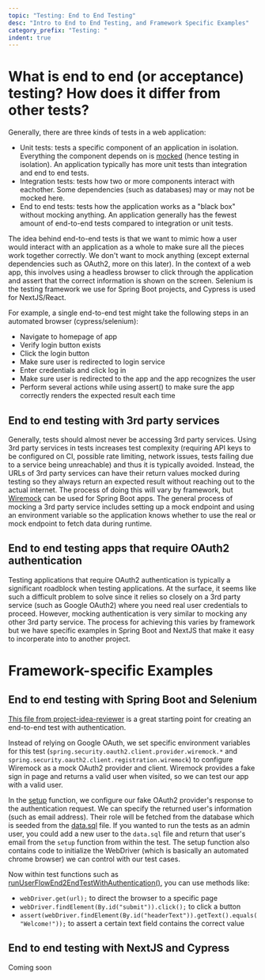 ```yaml
---
topic: "Testing: End to End Testing"
desc: "Intro to End to End Testing, and Framework Specific Examples"
category_prefix: "Testing: "
indent: true
---
```


# What is end to end (or acceptance) testing? How does it differ from other tests?

Generally, there are three kinds of tests in a web application:

- Unit tests: tests a specific component of an application in isolation. Everything the component depends on is [mocked](/topics/testing_mocking/) (hence testing in isolation). An application typically has more unit tests than integration and end to end tests.
- Integration tests: tests how two or more components interact with eachother. Some dependencies (such as databases) may or may not be mocked here.
- End to end tests: tests how the application works as a "black box" without mocking anything. An application generally has the fewest amount of end-to-end tests compared to integration or unit tests.

The idea behind end-to-end tests is that we want to mimic how a user would interact with an application as a whole to make sure all the pieces work together correctly. We don't want to mock anything (except external dependencies such as OAuth2, more on this later). In the context of a web app, this involves using a headless browser to click through the application and assert that the correct information is shown on the screen. Selenium is the testing framework we use for Spring Boot projects, and Cypress is used for NextJS/React.

For example, a single end-to-end test might take the following steps in an automated browser (cypress/selenium):
- Navigate to homepage of app
- Verify login button exists
- Click the login button
- Make sure user is redirected to login service
- Enter credentials and click log in 
- Make sure user is redirected to the app and the app recognizes the user
- Perform several actions while using assert() to make sure the app correctly renders the expected result each time

## End to end testing with 3rd party services
Generally, tests should almost never be accessing 3rd party services. Using 3rd party services in tests increases test complexity (requiring API keys to be configured on CI, possible rate limiting, network issues, tests failing due to a service being unreachable) and thus it is typically avoided. Instead, the URLs of 3rd party services can have their return values mocked during testing so they always return an expected result without reaching out to the actual internet. The process of doing this will vary by framework, but [Wiremock](http://wiremock.org/) can be used for Spring Boot apps. The general process of mocking a 3rd party service includes setting up a mock endpoint and using an environment variable so the application knows whether to use the real or mock endpoint to fetch data during runtime.

## End to end testing apps that require OAuth2 authentication
Testing applications that require OAuth2 authentication is typically a significant roadblock when testing applications. At the surface, it seems like such a difficult problem to solve since it relies so closely on a 3rd party service (such as Google OAuth2) where you need real user credentials to proceed. However, mocking authentication is very similar to mocking any other 3rd party service. The process for achieving this varies by framework but we have specific examples in Spring Boot and NextJS that make it easy to incorperate into to another project.

# Framework-specific Examples

## End to end testing with Spring Boot and Selenium

[This file from project-idea-reviewer](https://github.com/ucsb-cs48-s20/project-idea-reviewer/blob/master/src/test/java/edu/ucsb/cs48/s20/demo/end2end/UserFlowEnd2EndTest.java) is a great starting point for creating an end-to-end test with authentication. 

Instead of relying on Google OAuth, we set specific environment variables for this test (`spring.security.oauth2.client.provider.wiremock.*` and `spring.security.oauth2.client.registration.wiremock`) to configure Wiremock as a mock OAuth2 provider and client. Wiremock provides a fake sign in page and returns a valid user when visited, so we can test our app with a valid user.

In the [setup](https://github.com/ucsb-cs48-s20/project-idea-reviewer/blob/master/src/test/java/edu/ucsb/cs48/s20/demo/end2end/UserFlowEnd2EndTest.java#L68) function, we configure our fake OAuth2 provider's response to the authentication request. We can specify the returned user's information (such as email address). Their role will be fetched from the database which is seeded from the [data.sql](https://github.com/ucsb-cs48-s20/project-idea-reviewer/blob/master/src/main/resources/data.sql) file. If you wanted to run the tests as an admin user, you could add a new user to the `data.sql` file and return that user's email from the `setup` function from within the test. The setup function also contains code to initialize the WebDriver (which is basically an automated chrome browser) we can control with our test cases.

Now within test functions such as [runUserFlowEnd2EndTestWithAuthentication()](https://github.com/ucsb-cs48-s20/project-idea-reviewer/blob/master/src/test/java/edu/ucsb/cs48/s20/demo/end2end/UserFlowEnd2EndTest.java#L102), you can use methods like:
* `webDriver.get(url);` to direct the browser to a specific page 
* `webDriver.findElement(By.id("submit")).click();` to click a button
* `assert(webDriver.findElement(By.id("headerText")).getText().equals("Welcome!"));` to assert a certain text field contains the correct value

## End to end testing with NextJS and Cypress

Coming soon